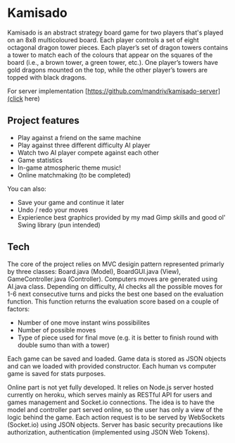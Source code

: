 # Kamisado

Kamisado is an abstract strategy board game for two players that's played on an 8x8 multicoloured board. Each player controls a set of eight octagonal dragon tower pieces. Each player’s set of dragon towers contains a tower to match each of the colours that appear on the squares of the board (i.e., a brown tower, a green tower, etc.). One player’s towers have gold dragons mounted on the top, while the other player’s towers are topped with black dragons.

For server implementation [https://github.com/mandriv/kamisado-server](click here) 

## Project features

  - Play against a friend on the same machine
  - Play against three different difficulty AI player
  - Watch two AI player compete against each other
  - Game statistics
  - In-game atmospheric theme music!
  - Online matchmaking (to be completed)

You can also:
  - Save your game and continue it later
  - Undo / redo your moves
  - Expierience best graphics provided by my mad Gimp skills and good ol' Swing library (pun intended)

## Tech

The core of the project relies on MVC desigin pattern represented primarly by three classes: Board.java (Model), BoardGUI.java (View), GameController.java (Controller). Computers moves are generated using AI.java class. Depending on difficulty, AI checks all the possible moves for 1-6 next consecutive turns and picks the best one based on the evaluation function. This function returns the evaluation score based on a couple of factors:

  - Number of one move instant wins possibilites
  - Number of possible moves
  - Type of piece used for final move (e.g. it is better to finish round with double sumo than with a tower)
 
Each game can be saved and loaded. Game data is stored as JSON objects and can we loaded with provided constructor. Each human vs computer game is saved for stats purposes.

Online part is not yet fully developed. It relies on Node.js server hosted currently on heroku, which serves mainly as RESTful API for users and games management and Socket.io connections. The idea is to have the model and controller part served online, so the user has only a view of the logic behind the game. Each action request is to be served by WebSockets (Socket.io) using JSON objects. Server has basic security precautions like authorization, authentication (implemented using JSON Web Tokens).
